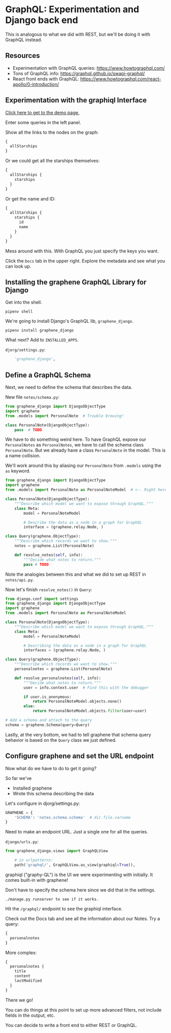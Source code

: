 # GraphQL: Experimentation and Django back end

This is analogous to what we did with REST, but we'll be doing it with GraphQL instead.

## Resources
* Experimentation with GraphQL queries: https://www.howtographql.com/
* Tons of GraphQL info: https://graphql.github.io/swapi-graphql/
* React front ends with GraphQL: https://www.howtographql.com/react-apollo/0-introduction/


## Experimentation with the graphiql Interface

[Click here to get to the demo page.](https://www.howtographql.com/)

Enter some queries in the left panel.

Show all the links to the nodes on the graph:

```graphql
{
  allStarships
}
```

Or we could get all the starships themselves:

```graphql
{
  allStarships {
    starships
  }
}
```

Or get the name and ID:

```graphql
{
  allStarships {
    starships {
      id
      name
    }
  }
}
```

Mess around with this. With GraphQL you just specify the keys you want.

Click the `Docs` tab in the upper right. Explore the metadata and see what you
can look up.

## Installing the graphene GraphQL Library for Django

Get into the shell.

```
pipenv shell
```

We're going to install Django's GraphQL lib, `graphene_django`.

```
pipenv install graphene_django
```

What next? Add to `INSTALLED_APPS`.

`djorg/settings.py`:

```python
    'graphene_django',
```

## Define a GraphQL Schema

Next, we need to define the schema that describes the data.

New file `notes/schema.py`:

```python
from graphene_django import DjangoObjectType
import graphene
from .models import PersonalNote  # Trouble brewing!

class PersonalNote(DjangoObjectType):
    pass  # TODO
```

We have to do something weird here. To have GraphQL expose our `PersonalNotes`
as `PersonalNotes`, we have to call the schema class `PersonalNote`. But we
already have a class `PersonalNote` in the model. This is a name collision.

We'll work around this by aliasing our `PersonalNote` from `.models` using the
`as` keyword.

```python
from graphene_django import DjangoObjectType
import graphene
from .models import PersonalNote as PersonalNoteModel  # <-- Right here

class PersonalNote(DjangoObjectType):
    """Describe which model we want to expose through GraphQL."""
    class Meta:
        model = PersonalNoteModel

        # Describe the data as a node in a graph for GraphQL
        interface = (graphene.relay.Node, )

class Query(graphene.ObjectType):
    """Describe which records we want to show."""
    notes = graphene.List(PersonalNote)

    def resolve_notes(self, info):
        """Decide what notes to return."""
        pass # TODO
```

Note the analogies between this and what we did to set up REST in `notes/api.py`.

Now let's finish `resolve_notes()` in `Query`:

```python
from django.conf import settings
from graphene_django import DjangoObjectType
import graphene
from .models import PersonalNote as PersonalNoteModel

class PersonalNote(DjangoObjectType):
    """Describe which model we want to expose through GraphQL."""
    class Meta:
        model = PersonalNoteModel

        # Describing the data as a node in a graph for GraphQL
        interfaces = (graphene.relay.Node, )

class Query(graphene.ObjectType):
    """Describe which records we want to show."""
    personalnotes = graphene.List(PersonalNote)

    def resolve_personalnotes(self, info):
        """Decide what notes to return."""
        user = info.context.user  # Find this with the debugger

        if user.is_anonymous:
            return PersonalNoteModel.objects.none()
        else:
            return PersonalNoteModel.objects.filter(user=user)

# Add a schema and attach to the query
schema = graphene.Schema(query=Query)
```

Lastly, at the very bottom, we had to tell graphene that schema query behavior
is based on the `Query` class we just defined.

## Configure graphene and set the URL endpoint

Now what do we have to do to get it going?

So far we've
* Installed graphene
* Wrote this schema describing the data

Let's configure in djorg/settings.py:

```python
GRAPHENE = {
    'SCHEMA': 'notes.schema.schema'  # dir.file.varname
}
```

Need to make an endpoint URL. Just a single one for all the queries.

`django/urls.py`:

```python
from graphene_django.views import GraphQLView
```

```python
    # in urlpatterns:
    path('graphql/', GraphQLView.as_view(graphiql=True)),
```

graphiql ("graphy-QL") is the UI we were experimenting with initially. It comes
built-in with graphene!

Don't have to specify the schema here since we did that in the settings.

```
./manage.py runserver to see if it works.
```

Hit the `/graphql/` endpoint to see the graphiql interface.

Check out the Docs tab and see all the information about our Notes. Try a query:

```graphql
{
  personalnotes
}
```

More complex:

```graphql
{
  personalnotes {
    title
    content
    lastModified
  }
}
```

There we go!

You can do things at this point to set up more advanced filters, not include
fields in the output, etc.

You can decide to write a front end to either REST or GraphQL.
